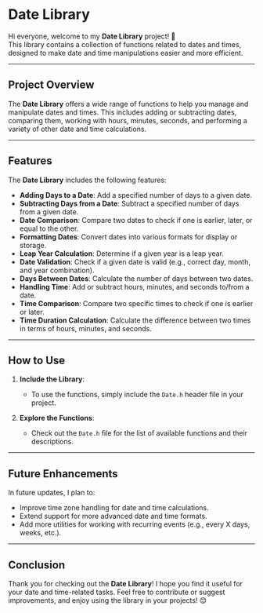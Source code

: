 # **Date Library**  

Hi everyone, welcome to my **Date Library** project! 🎉  
This library contains a collection of functions related to dates and times, designed to make date and time manipulations easier and more efficient.

---

## **Project Overview**  

The **Date Library** offers a wide range of functions to help you manage and manipulate dates and times. This includes adding or subtracting dates, comparing them, working with hours, minutes, seconds, and performing a variety of other date and time calculations.

---

## **Features**  

The **Date Library** includes the following features:

- **Adding Days to a Date**: Add a specified number of days to a given date.
- **Subtracting Days from a Date**: Subtract a specified number of days from a given date.
- **Date Comparison**: Compare two dates to check if one is earlier, later, or equal to the other.
- **Formatting Dates**: Convert dates into various formats for display or storage.
- **Leap Year Calculation**: Determine if a given year is a leap year.
- **Date Validation**: Check if a given date is valid (e.g., correct day, month, and year combination).
- **Days Between Dates**: Calculate the number of days between two dates.
- **Handling Time**: Add or subtract hours, minutes, and seconds to/from a date.
- **Time Comparison**: Compare two specific times to check if one is earlier or later.
- **Time Duration Calculation**: Calculate the difference between two times in terms of hours, minutes, and seconds.

---

## **How to Use**  

1. **Include the Library**:  
   - To use the functions, simply include the `Date.h` header file in your project.
   
2. **Explore the Functions**:  
   - Check out the `Date.h` file for the list of available functions and their descriptions.
   
---

## **Future Enhancements**  

In future updates, I plan to:
- Improve time zone handling for date and time calculations.
- Extend support for more advanced date and time formats.
- Add more utilities for working with recurring events (e.g., every X days, weeks, etc.).

---

## **Conclusion**  

Thank you for checking out the **Date Library**! I hope you find it useful for your date and time-related tasks. Feel free to contribute or suggest improvements, and enjoy using the library in your projects! 😊

